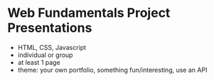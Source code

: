 # Web Fundamentals Project Presentations

- HTML, CSS, Javascript
- individual or group
- at least 1 page
- theme: your own portfolio, something fun/interesting, use an API
